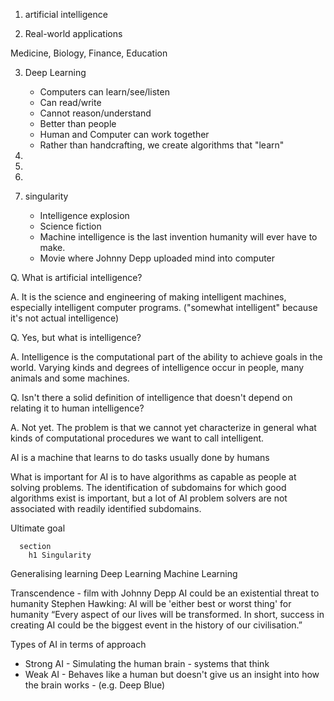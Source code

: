 1) artificial intelligence

2) Real-world applications

 Medicine, Biology, Finance, Education

3) Deep Learning

    - Computers can learn/see/listen
    - Can read/write
    - Cannot reason/understand
    - Better than people
    - Human and Computer can work together
    - Rather than handcrafting, we create algorithms that "learn"

4)

5)

6)

7) singularity
    - Intelligence explosion
    - Science fiction
    - Machine intelligence is the last invention humanity will ever have to make.
    - Movie where Johnny Depp uploaded mind into computer





 Q. What is artificial intelligence?

A. It is the science and engineering of making intelligent machines, especially intelligent computer programs. ("somewhat intelligent" because it's not actual intelligence)

 Q. Yes, but what is intelligence?

A. Intelligence is the computational part of the ability to achieve goals in the world. Varying kinds and degrees of intelligence occur in people, many animals and some machines.

 Q. Isn't there a solid definition of intelligence that doesn't depend on relating it to human intelligence?

A. Not yet. The problem is that we cannot yet characterize in general what kinds of computational procedures we want to call intelligent.

AI is a machine that learns to do tasks usually done by humans

What is important for AI is to have algorithms as capable as people at solving problems. The identification of subdomains for which good algorithms exist is important, but a lot of AI problem solvers are not associated with readily identified subdomains. 

Ultimate goal

      section
        h1 Singularity

Generalising learning
Deep Learning
Machine Learning

Transcendence - film with Johnny Depp
AI could be an existential threat to humanity
Stephen Hawking: AI will be 'either best or worst thing' for humanity 
“Every aspect of our lives will be transformed. In short, success in creating AI could be the biggest event in the history of our civilisation.”


Types of AI in terms of approach

- Strong AI - Simulating the human brain - systems that think
- Weak AI - Behaves like a human but doesn't give us an insight into how the brain works - (e.g. Deep Blue)
